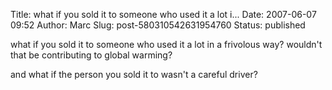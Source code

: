 Title: what if you sold it to someone who used it a lot i...
Date: 2007-06-07 09:52
Author: Marc
Slug: post-580310542631954760
Status: published

what if you sold it to someone who used it a lot in a frivolous way? wouldn't that be contributing to global warming?  
  
and what if the person you sold it to wasn't a careful driver?

